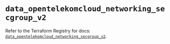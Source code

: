 # `data_opentelekomcloud_networking_secgroup_v2`

Refer to the Terraform Registry for docs: [`data_opentelekomcloud_networking_secgroup_v2`](https://registry.terraform.io/providers/opentelekomcloud/opentelekomcloud/1.36.50/docs/data-sources/networking_secgroup_v2).
